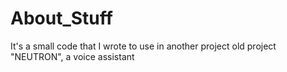 # About_Stuff
It's a small code that I wrote to use in another project old project "NEUTRON", a voice assistant
